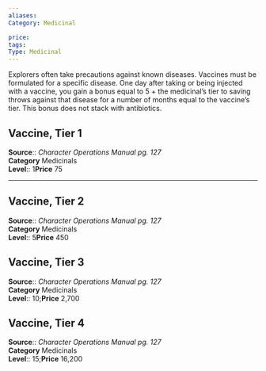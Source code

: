 ```yaml
---
aliases: 
Category: Medicinal

price:  
tags: 
Type: Medicinal
---
```

Explorers often take precautions against known diseases. Vaccines must be formulated for a specific disease. One day after taking or being injected with a vaccine, you gain a bonus equal to 5 + the medicinal’s tier to saving throws against that disease for a number of months equal to the vaccine’s tier. This bonus does not stack with antibiotics.  

## Vaccine, Tier 1

**Source**:: _Character Operations Manual pg. 127_  
**Category** Medicinals  
**Level**:: 1**Price** 75

---

## Vaccine, Tier 2

**Source**:: _Character Operations Manual pg. 127_  
**Category** Medicinals  
**Level**:: 5**Price** 450

## Vaccine, Tier 3

**Source**:: _Character Operations Manual pg. 127_  
**Category** Medicinals  
**Level**:: 10;**Price** 2,700

## Vaccine, Tier 4

**Source**:: _Character Operations Manual pg. 127_  
**Category** Medicinals  
**Level**:: 15;**Price** 16,200

